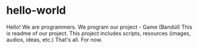 # hello-world
Hello!
We are programmers.
We program our project - Game (Bandúl)
This is readme of our project.
This project includes scripts, resources (images, audios, ideas, etc.)
That's all. For now.
